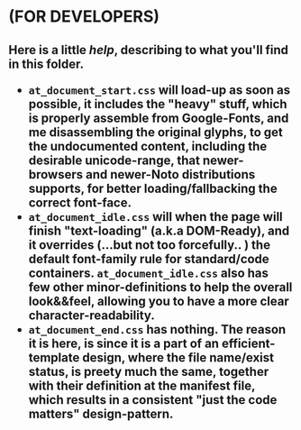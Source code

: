 <h1><strong>(FOR DEVELOPERS)</strong></h1>
<h2>Here is a little <em>help</em>, describing to what you'll find in this folder.</h>

<ul>
  <li>
    <code>at_document_start.css</code> will load-up as soon as possible,
    it includes the "heavy" stuff, which is properly assemble from Google-Fonts,
    and me disassembling the original glyphs, to get the undocumented content, including the desirable unicode-range,
    that newer-browsers and newer-Noto distributions supports, for better loading/fallbacking the correct font-face.
  </li>
  <li>
    <code>at_document_idle.css</code> will when the page will finish "text-loading" (a.k.a DOM-Ready),
    and it overrides (...but not too forcefully.. ) the default font-family rule for standard/code containers.
    <code>at_document_idle.css</code> also has few other minor-definitions to help the overall look&&feel,
    allowing you to have a more clear character-readability.
  </li>
  <li>
    <code>at_document_end.css</code> has nothing.
    The reason it is here, is since it is a part of an efficient-template design, where the file name/exist status,
    is preety much the same, together with their definition at the manifest file, which results in a consistent "just the code matters" design-pattern.
  </li>
</ul>
